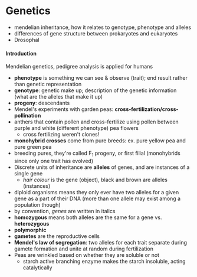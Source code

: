 # Genetics
- mendelian inheritance, how it relates to genotype, phenotype and alleles 
- differences of gene structure between prokaryotes and eukaryotes
- Drosophal

#### Introduction
Mendelian genetics, pedigree analysis is applied for humans
- **phenotype** is something we can see & observe (trait); end result rather than genetic representation
- **genotype**: genetic make up; description of the genetic information (what are the alleles that make it up)
- **progeny**: descendants
- Mendel's experiments with garden peas: **cross-fertilization/cross-pollination**
- anthers that contain pollen and cross-fertilize using pollen between purple and white (different phenotype) pea flowers
  - cross fertilizing weren't clones!
- **monohybrid crosses** come from pure breeds: ex. pure yellow pea and pure green pea
- breeding pures, they're called F<sub>1</sub> progeny, or first filial (monohybrids since only one trait has evolved)
- Discrete units of inheritance are **alleles** of genes, and are instances of a single gene
  - *hair colour* is the gene (object), black and brown are alleles (instances)
- diploid organisms means they only ever have two alleles for a given gene as a part of their DNA (more than one allele may exist among a population though)
- by convention, *genes* are written in italics
- **homozygous** means both alleles are the same for a gene vs. **heterozygous**
- **polymorphic** 
- **gametes** are the reproductive cells
- **Mendel's law of segregation**: two alleles for each trait separate during gamete formation and unite at random during fertilization
- Peas are wrinkled based on whether they are soluble or not
  - starch active branching enzyme makes the starch insoluble, acting catalytically 
